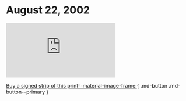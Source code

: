 # August 22, 2002

![](https://www.achewood.com/comic.php?date=08222002)

[Buy a signed strip of this print! :material-image-frame:](https://achewood-holiday-pop-up.myshopify.com/products/strip#08222002){ .md-button .md-button--primary }
